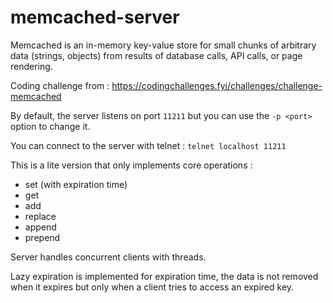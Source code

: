 # memcached-server

Memcached is an in-memory key-value store for small chunks of arbitrary data (strings, objects) from results of database calls, API calls, or page rendering.  

Coding challenge from : https://codingchallenges.fyi/challenges/challenge-memcached  

By default, the server listens on port `11211` but you can use the `-p <port>` option to change it.  

You can connect to the server with telnet : `telnet localhost 11211`  

This is a lite version that only implements core operations :
- set (with expiration time)
- get
- add
- replace
- append
- prepend

Server handles concurrent clients with threads.  

Lazy expiration is implemented for expiration time, the data is not removed when it expires but only when a client tries to access an expired key.  